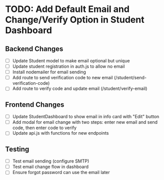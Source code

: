 # TODO: Add Default Email and Change/Verify Option in Student Dashboard

## Backend Changes
- [ ] Update Student model to make email optional but unique
- [ ] Update student registration in auth.js to allow no email
- [ ] Install nodemailer for email sending
- [ ] Add route to send verification code to new email (/student/send-verification-code)
- [ ] Add route to verify code and update email (/student/verify-email)

## Frontend Changes
- [ ] Update StudentDashboard to show email in info card with "Edit" button
- [ ] Add modal for email change with two steps: enter new email and send code, then enter code to verify
- [ ] Update api.js with functions for new endpoints

## Testing
- [ ] Test email sending (configure SMTP)
- [ ] Test email change flow in dashboard
- [ ] Ensure forgot password can use the email later
